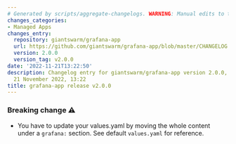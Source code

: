 ```yaml
---
# Generated by scripts/aggregate-changelogs. WARNING: Manual edits to this files will be overwritten.
changes_categories:
- Managed Apps
changes_entry:
  repository: giantswarm/grafana-app
  url: https://github.com/giantswarm/grafana-app/blob/master/CHANGELOG.md#200---2022-11-21
  version: 2.0.0
  version_tag: v2.0.0
date: '2022-11-21T13:22:50'
description: Changelog entry for giantswarm/grafana-app version 2.0.0, published on
  21 November 2022, 13:22
title: grafana-app release v2.0.0
---
```


### Breaking change ⚠️
- You have to update your values.yaml by moving the whole content under a `grafana:` section. See default `values.yaml` for reference.
